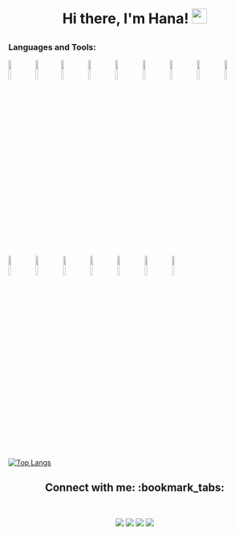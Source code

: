 <!--Header Code with alignment + images  -->
<h1 align="center"> Hi there,  I'm Hana! <img src="https://raw.githubusercontent.com/iampavangandhi/iampavangandhi/master/gifs/Hi.gif" width="30px"> <br/></h1>

<!--Paragraph describing me  -->
<h2> 
<!-- <p align="center">I'm currently a student pursuing my Bachelor of Technology in Electronics Engineering from IIT (BHU), Varanasi :student:. I'm passionate about areas of machine learning like deep learning and reinforcement learning:man_technologist:. You can also find me interested in robotics :robot: and how we can use deep learning to automate these robots. I've started exploring the field of electronics as well ✨ and hope to contribute to that field as well. 
</p>
</h2>

<p> When I'm not working and coding, you can find me:
- :tv: Watching The Witcher or Arcane...again 
- :muscle: Learning how to do a muscle-up
- :books: Reading Brandon Sanderson Novels (especially The StormLight Archive)
- :fishing_pole_and_fish: Trying to catch my first Swordfish
</p>

<!-- You can use this sites to get logos: https://www.vectorlogo.zone or https://simpleicons.org/ -->
### Languages and Tools:
<p>
<code><img width="10%" src="https://www.vectorlogo.zone/logos/python/python-ar21.svg"></code>
<code><img width="10%" src="https://www.vectorlogo.zone/logos/numpy/numpy-ar21.svg"></code><code><img width="10%" src="https://www.vectorlogo.zone/logos/w3_html5/w3_html5-ar21.svg"></code>
<code><img width="10%" src="https://www.vectorlogo.zone/logos/mongodb/mongodb-ar21.svg"></code>
<code><img width="10%" src="https://www.vectorlogo.zone/logos/jupyter/jupyter-ar21.svg"></code>
<code><img width="10%" src="https://www.vectorlogo.zone/logos/javascript/javascript-horizontal.svg"></code>
<code><img width="10%" src="https://www.vectorlogo.zone/logos/mysql/mysql-ar21.svg"></code>
<code><img width="10%" src="https://upload.wikimedia.org/wikipedia/commons/e/ed/Pandas_logo.svg"></code>
<code><img width="10%" src="https://raw.githubusercontent.com/gilbarbara/logos/master/logos/tableau.svg"></code>
<code><img width="10%" src="https://www.vectorlogo.zone/logos/r-project/r-project-ar21.svg"></code>
<code><img width="10%" src="https://www.vectorlogo.zone/logos/github/github-ar21.svg"></code>
<code><img width="10%" src="https://www.vectorlogo.zone/logos/visualstudio_code/visualstudio_code-ar21.svg"></code>
<code><img width="10%" src="https://www.vectorlogo.zone/logos/google_analytics/google_analytics-ar21.svg"></code>
<code><img width="10%" src="https://www.vectorlogo.zone/logos/microsoft_vb/microsoft_vb-ar21.svg"></code>
<code><img width="10%" src="https://www.vectorlogo.zone/logos/postgresql/postgresql-ar21.svg"></code>
<code><img width="10%" src="https://www.vectorlogo.zone/logos/amazon_aws/amazon_aws-ar21.svg"></code>
<br />
</p>

<!-- Top Languages Used based on 100% usage -->
[![Top Langs](https://github-readme-stats.vercel.app/api/top-langs/?username=HanaZubovic&layout=compact)](https://github.com/HanaZubovic/github-readme-stats)

<!--Link to Socials and Contact: You can use https://shields.io/ to generate your own badges.  -->

<h2 align="center"> Connect with me: :bookmark_tabs: </h2>
<br/>
<p align="center" width="100%">
  <a href="https://www.linkedin.com/in/hana-zubovic/"><img src="https://img.shields.io/badge/linkedin-%230077B5.svg?&style=for-the-badge&logo=linkedin&logoColor=white"></a>
  <a href="https://github.com/HanaZubovic"><img src="https://img.shields.io/badge/-Github-333?style=for-the-badge&logo=GitHub&logoColor=white"></a>
  <a href="hanazubby@gmail.com"><img src="https://img.shields.io/badge/-Gmail-c14438?style=for-the-badge&logo=Gmail&logoColor=white"></a>
  <a href="https://www.kaggle.com/hanazubby"><img src="https://img.shields.io/badge/-Kaggle-20beff?style=for-the-badge&logo=Kaggle&logoColor=white"></a>
</p>







